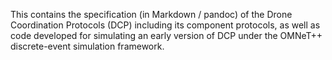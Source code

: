 This contains the specification (in Markdown / pandoc) of the Drone Coordination Protocols (DCP) including its component protocols, as well as code developed for simulating an early version of DCP under the OMNeT++ discrete-event simulation framework.
